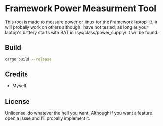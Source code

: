 # Framework Power Measurment Tool

This tool is made to measure power on linux for the Framework laptop 13, it will probally work on others although I have not tested, as long as your laptop's battery starts with BAT in /sys/class/power_supply/ it will be found.


## Build
```bash
cargo build --release
```

## Credits
- Myself.

## License

Unlicense, do whatever the hell you want. Although if you want a feature open a issue and I'll probally implement it.
